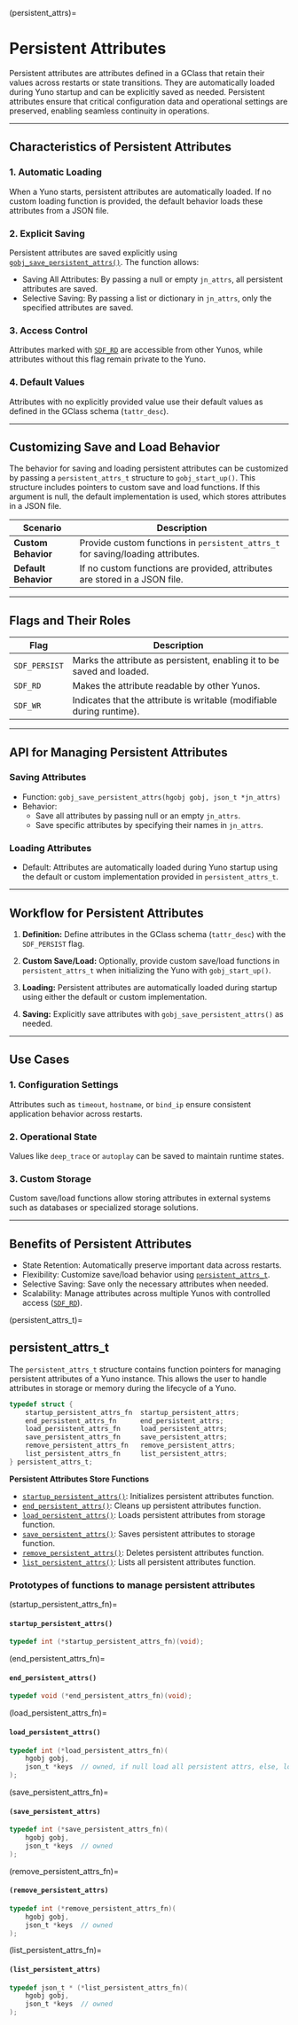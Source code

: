 (persistent_attrs)=
# **Persistent Attributes**

Persistent attributes are attributes defined in a GClass that retain their values across restarts or state transitions. They are automatically loaded during Yuno startup and can be explicitly saved as needed. Persistent attributes ensure that critical configuration data and operational settings are preserved, enabling seamless continuity in operations.

---

## Characteristics of Persistent Attributes

### 1. **Automatic Loading**
When a Yuno starts, persistent attributes are automatically loaded. If no custom loading function is provided, the default behavior loads these attributes from a JSON file.

### 2. **Explicit Saving**
Persistent attributes are saved explicitly using [`gobj_save_persistent_attrs()`](gobj_save_persistent_attrs()). 
The function allows:
- Saving All Attributes: By passing a null or empty `jn_attrs`, all persistent attributes are saved.
- Selective Saving: By passing a list or dictionary in `jn_attrs`, only the specified attributes are saved.

### 3. **Access Control**
Attributes marked with [`SDF_RD`](#SDF_RD) are accessible from other Yunos, while attributes without this flag remain private to the Yuno.

### 4. **Default Values**
Attributes with no explicitly provided value use their default values as defined in the GClass schema (`tattr_desc`).

---

## Customizing Save and Load Behavior

The behavior for saving and loading persistent attributes can be customized by passing a `persistent_attrs_t` structure to `gobj_start_up()`. This structure includes pointers to custom save and load functions. If this argument is null, the default implementation is used, which stores attributes in a JSON file.

| **Scenario**        | **Description**                                                               |
|----------------------|-------------------------------------------------------------------------------|
| **Custom Behavior**  | Provide custom functions in `persistent_attrs_t` for saving/loading attributes. |
| **Default Behavior** | If no custom functions are provided, attributes are stored in a JSON file.    |

---

## Flags and Their Roles

| **Flag**        | **Description**                                                                 |
|------------------|---------------------------------------------------------------------------------|
| `SDF_PERSIST`    | Marks the attribute as persistent, enabling it to be saved and loaded.          |
| `SDF_RD`         | Makes the attribute readable by other Yunos.                                   |
| `SDF_WR`         | Indicates that the attribute is writable (modifiable during runtime).           |


---

## API for Managing Persistent Attributes

### Saving Attributes
- Function: `gobj_save_persistent_attrs(hgobj gobj, json_t *jn_attrs)`
- Behavior:
    - Save all attributes by passing null or an empty `jn_attrs`.
    - Save specific attributes by specifying their names in `jn_attrs`.

### Loading Attributes
- Default: Attributes are automatically loaded during Yuno startup using the default or custom implementation provided in `persistent_attrs_t`.

---

## Workflow for Persistent Attributes

1. **Definition:**
   Define attributes in the GClass schema (`tattr_desc`) with the `SDF_PERSIST` flag.

2. **Custom Save/Load:**
   Optionally, provide custom save/load functions in `persistent_attrs_t` when initializing the Yuno with `gobj_start_up()`.

3. **Loading:**
   Persistent attributes are automatically loaded during startup using either the default or custom implementation.

4. **Saving:**
   Explicitly save attributes with `gobj_save_persistent_attrs()` as needed.

---

## Use Cases

### 1. **Configuration Settings**
Attributes such as `timeout`, `hostname`, or `bind_ip` ensure consistent application behavior across restarts.

### 2. **Operational State**
Values like `deep_trace` or `autoplay` can be saved to maintain runtime states.

### 3. **Custom Storage**
Custom save/load functions allow storing attributes in external systems such as databases or specialized storage solutions.

---

## Benefits of Persistent Attributes

- State Retention: Automatically preserve important data across restarts.
- Flexibility: Customize save/load behavior using [`persistent_attrs_t`](persistent_attrs_t).
- Selective Saving: Save only the necessary attributes when needed.
- Scalability: Manage attributes across multiple Yunos with controlled access ([`SDF_RD`](#SDF_RD)).

(persistent_attrs_t)=
## persistent_attrs_t
The `persistent_attrs_t` structure contains function pointers for managing persistent attributes of a Yuno instance. This allows the user to handle attributes in storage or memory during the lifecycle of a Yuno.

```c
typedef struct {
    startup_persistent_attrs_fn  startup_persistent_attrs;
    end_persistent_attrs_fn      end_persistent_attrs;
    load_persistent_attrs_fn     load_persistent_attrs;
    save_persistent_attrs_fn     save_persistent_attrs;
    remove_persistent_attrs_fn   remove_persistent_attrs;
    list_persistent_attrs_fn     list_persistent_attrs;
} persistent_attrs_t;
```

**Persistent Attributes Store Functions**
- [`startup_persistent_attrs()`](startup_persistent_attrs_fn): Initializes persistent attributes function.
- [`end_persistent_attrs()`](end_persistent_attrs_fn): Cleans up persistent attributes function.
- [`load_persistent_attrs()`](load_persistent_attrs_fn): Loads persistent attributes from storage function.
- [`save_persistent_attrs()`](save_persistent_attrs_fn): Saves persistent attributes to storage function.
- [`remove_persistent_attrs()`](remove_persistent_attrs_fn): Deletes persistent attributes function.
- [`list_persistent_attrs()`](list_persistent_attrs_fn): Lists all persistent attributes function.


### Prototypes of functions to manage persistent attributes

(startup_persistent_attrs_fn)=
#### **`startup_persistent_attrs()`**

```C
typedef int (*startup_persistent_attrs_fn)(void);
```

(end_persistent_attrs_fn)=
#### **`end_persistent_attrs()`**

```C
typedef void (*end_persistent_attrs_fn)(void);
```

(load_persistent_attrs_fn)=
#### **`load_persistent_attrs()`**

```C
typedef int (*load_persistent_attrs_fn)(
    hgobj gobj,
    json_t *keys  // owned, if null load all persistent attrs, else, load
);
```

(save_persistent_attrs_fn)=
#### **`(save_persistent_attrs)`**

```C
typedef int (*save_persistent_attrs_fn)(
    hgobj gobj,
    json_t *keys  // owned
);
```

(remove_persistent_attrs_fn)=
#### **`(remove_persistent_attrs)`**

```C
typedef int (*remove_persistent_attrs_fn)(
    hgobj gobj,
    json_t *keys  // owned
);
```

(list_persistent_attrs_fn)=
#### **`(list_persistent_attrs)`**

```C
typedef json_t * (*list_persistent_attrs_fn)(
    hgobj gobj,
    json_t *keys  // owned
);
```
